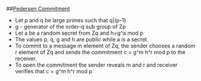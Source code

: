 ##[Pedersen Commitment](http://crypto.stackexchange.com/questions/9704/why-is-the-pedersen-commitment-computationally-binding)

* Let p and q be large primes such that q|(p-1)
* g - generator of the order-q sub group of Zp
* Let a be a random secret from Zq and h=g^a mod p
* The values p, q, g and h are public while a is a secret. 
* To commit to a message m element of Zq, the sender chooses a random r element of Zq and sends the commitment c = g^m h^r mod p to the receiver.
* To open the commitment the sender reveals m and r and receiver verifies that c = g^m h^r mod p
